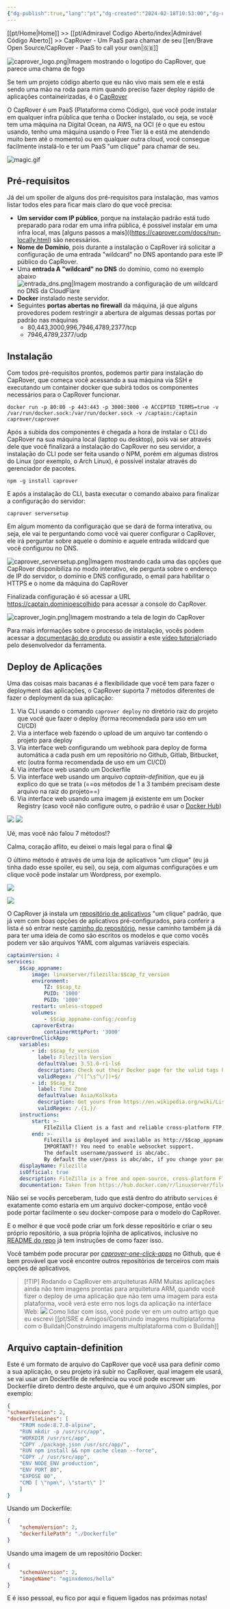 ```yaml
---
{"dg-publish":true,"lang":"pt","dg-created":"2024-02-18T10:53:00","dg-updated":"2024-02-18T17:50:00","tags":["paas","self-hosted","opensource","foss","one-click"],"permalink":"/pt/admiravel-codigo-aberto/cap-rover-um-paa-s-para-chamar-de-seu/","dgPassFrontmatter":true,"created":"2024-02-18T10:53:00","updated":"2024-02-18T17:50:00"}
---
```


[[pt/Home\|Home]] >> [[pt/Admiravel Codigo Aberto/index\|Admirável Código Aberto]] >> CapRover - Um PaaS para chamar de seu [[en/Brave Open Source/CapRover - PaaS to call your own\|🇬🇧]]

![caprover_logo.png|Imagem mostrando o logotipo do CapRover, que parece uma chama de fogo](/img/user/assets/caprover_logo.png)

Se tem um projeto código aberto que eu não vivo mais sem ele e está sendo uma mão na roda para mim quando preciso fazer deploy rápido de aplicações containeirizadas, é o [CapRover](https://caprover.com)

O CapRover é um PaaS (Plataforma como Código), que você pode instalar em qualquer infra pública que tenha o Docker instalado, ou seja, se você tem uma máquina na Digital Ocean, na AWS, na OCI (é o que eu estou usando, tenho uma máquina usando o Free Tier lá e está me atendendo muito bem até o momento) ou em qualquer outra cloud, você consegue facilmente instalá-lo e ter um PaaS "um clique" para chamar de seu.

![magic.gif](/img/user/assets/magic.gif)

## Pré-requisitos

Já dei um spoiler de alguns dos pré-requisitos para instalação, mas vamos listar todos eles para ficar mais claro do que você precisa:

- **Um servidor com IP público**, porque na instalação padrão está tudo preparado para rodar em uma infra pública, é possível instalar em uma infra local, mas [alguns passos a mais]((https://caprover.com/docs/run-locally.html) são necessários.
- **Nome de Domínio**, pois durante a instalação o CapRover irá solicitar a configuração de uma entrada "wildcard" no DNS apontando para este IP público do CapRover.
- Uma **entrada A "wildcard" no DNS** do domínio, como no exemplo abaixo![entrada_dns.png|Imagem mostrando a configuração de um wildcard no DNS da CloudFlare](/img/user/assets/entrada_dns.png)
- **Docker** instalado neste servidor.
- Seguintes **portas abertas no firewall** da máquina, já que alguns provedores podem restringir a abertura de algumas dessas portas por padrão nas máquinas
	- 80,443,3000,996,7946,4789,2377/tcp
	- 7946,4789,2377/udp

## Instalação

Com todos pré-requisitos prontos, podemos partir para instalação do CapRover, que começa você acessando a sua máquina via SSH e executando um container docker que subirá todos os componentes necessários para o CapRover funcionar.

```shell
docker run -p 80:80 -p 443:443 -p 3000:3000 -e ACCEPTED_TERMS=true -v /var/run/docker.sock:/var/run/docker.sock -v /captain:/captain caprover/caprover
```

Após a subida dos componentes é chegada a hora de instalar o CLI do CapRover na sua máquina local (laptop ou desktop), pois vai ser através dele que você finalizará a instalação do CapRover no seu servidor, a instalação do CLI pode ser feita usando o NPM, porém em algumas distros do Linux (por exemplo, o Arch Linux), é possível instalar através do gerenciador de pacotes.

```shell
npm -g install caprover
```

E após a instalação do CLI, basta executar o comando abaixo para finalizar a configuração do servidor:

```shell
caprover serversetup
```

Em algum momento da configuração que se dará de forma interativa, ou seja, ele vai te perguntando como você vai querer configurar o CapRover, ele irá perguntar sobre aquele o domínio e aquele entrada wildcard que você configurou no DNS.

![caprover_serversetup.png|Imagem mostrando cada uma das opções que CapRover disponibiliza no modo interativo, ele pergunta sobre o endereço de IP do servidor, o domínio e DNS configurado, o email para habilitar o HTTPS e o nome da máquina do CapRover](/img/user/assets/caprover_serversetup.png)

Finalizada configuração é só acessar a URL https://captain.dominioescolhido para acessar a console do CapRover.

![caprover_login.png|Imagem mostrando a tela de login do CapRover](/img/user/assets/caprover_login.png)

Para mais informações sobre o processo de instalação, vocês podem acessar a [documentação do produto](https://caprover.com/docs/get-started.html) ou assistir a este [vídeo tutorial](https://www.youtube.com/watch?v=VPHEXPfsvyQ)criado pelo desenvolvedor da ferramenta.

## Deploy de Aplicações

Uma das coisas mais bacanas é a flexibilidade que você tem para fazer o deployment das aplicações, o CapRover suporta 7 métodos diferentes de fazer o deployment da sua aplicação:

1. Via CLI usando o comando `caprover deploy` no diretório raiz do projeto que você que fazer o deploy (forma recomendada para uso em um CI/CD)
2. Via a interface web fazendo o upload de um arquivo tar contendo o projeto para deploy
3. Via interface web configurando um webhook para deploy de forma automática a cada push em um repositório no Github, Gitlab, Bitbucket, etc (outra forma recomendada de uso em um CI/CD)
4. Via interface web usando um Dockerfile
5. Via interface web usando um arquivo *captain-definition*, que eu já explico do que se trata (==os métodos de 1 a 3 também precisam deste arquivo na raiz do projeto==)
6. Via interface web usando uma imagem já existente em um Docker Registry (caso você não configure outro, o padrão é usar o [Docker Hub](https://hub.docker.com))

![](https://i.imgur.com/SyOf7RY.png)
![](https://i.imgur.com/7YMBunc.png)

Ué, mas você não falou 7 métodos!?

Calma, coração aflito, eu deixei o mais legal para o final 😁

O último método é através de uma loja de aplicativos "um clique" (eu já tinha dado esse spoiler, eu sei), ou seja, com algumas configurações e um clique você pode instalar um Wordpress, por exemplo.

![](https://i.imgur.com/WOS7t0u.png)

![](https://i.imgur.com/U5HcE4j.png)

O CapRover já instala um [repositório de aplicativos](https://github.com/caprover/one-click-apps) "um clique" padrão, que já vem com boas opções de aplicativos pré-configurados, para conferir a lista é só entrar neste [caminho do repositório](https://github.com/caprover/one-click-apps/tree/master/public/v4/apps), nesse caminho também já dá para ter uma ideia de como são escritos os modelos e que como vocês podem ver são arquivos YAML com algumas variáveis especiais.

```yaml
captainVersion: 4
services:
    $$cap_appname:
        image: linuxserver/filezilla:$$cap_fz_version
        environment:
            TZ: $$cap_tz
            PUID: '1000'
            PGID: '1000'
        restart: unless-stopped
        volumes:
            - $$cap_appname-config:/config
        caproverExtra:
            containerHttpPort: '3000'
caproverOneClickApp:
    variables:
        - id: $$cap_fz_version
          label: Filezilla Version
          defaultValue: 3.51.0-r1-ls6
          description: Check out their Docker page for the valid tags https://hub.docker.com/r/linuxserver/filezilla/tags
          validRegex: /^([^\s^\/])+$/
        - id: $$cap_tz
          label: Time Zone
          defaultValue: Asia/Kolkata
          description: Get yours from https://en.wikipedia.org/wiki/List_of_tz_database_time_zones
          validRegex: /.{1,}/
    instructions:
        start: >-
            FIleZilla Client is a fast and reliable cross-platform FTP, FTPS and SFTP client with lots of useful features and an intuitive graphical user interface.
        end: >-
            Filezilla is deployed and available as http://$$cap_appname.$$cap_root_domain.
            IMPORTANT!! You need to enable websocket support.
            The default username/password is abc/abc.
            By default the user/pass is abc/abc, if you change your password or want to login manually to the GUI session for any reason use the following link: http://$$cap_appname.$$cap_root_domain/?login=true
    displayName: Filezilla
    isOfficial: true
    description: FileZilla is a free and open-source, cross-platform FTP application
    documentation: Taken from https://hub.docker.com/r/linuxserver/filezilla.
```

Não sei se vocês perceberam, tudo que está dentro do atributo `services` é exatamente como estaria em um arquivo docker-compose, então você pode portar facilmente o seu docker-compose para o modelo do CapRover.

E o melhor é que você pode criar um fork desse repositório e criar o seu próprio repositório, a sua própria lojinha de aplicativos, inclusive no [README do repo](https://github.com/caprover/one-click-apps/blob/master/README.md) já tem instruções de como fazer isso.

Você também pode procurar por *[caprover-one-click-apps](https://github.com/search?q=caprover-one-click-apps&type=repositories)* no Github, que é bem provável que você encontre outros repositórios de terceiros com mais opções de aplicativos.

> [!TIP] Rodando o CapRover em arquiteturas ARM
> Muitas aplicações ainda não tem imagens prontas para arquitetura ARM, quando você fizer o deploy de uma aplicação que não tem uma imagem para esta plataforma, você verá este erro nos logs da aplicação na interface Web:
> ![](https://i.imgur.com/CaF1bqp.png)
> Como lidar com isso, você pode ver em um outro artigo que eu escrevi [[pt/SRE e Amigos/Construindo imagens multiplataforma com o Buildah\|Construindo imagens multiplataforma com o Buildah]]
## Arquivo captain-definition

Este é um formato de arquivo do CapRover que você usa para definir como a sua aplicação, o seu projeto irá subir no CapRover, qual imagem ele usará, se vai usar um Dockerfile de referência ou você pode escrever um Dockerfile direto dentro deste arquivo, que é um arquivo JSON simples, por exemplo:

```json
{
"schemaVersion": 2,
"dockerfileLines": [
	"FROM node:8.7.0-alpine",
	"RUN mkdir -p /usr/src/app",
	"WORKDIR /usr/src/app",
	"COPY ./package.json /usr/src/app/",
	"RUN npm install && npm cache clean --force",
	"COPY ./ /usr/src/app",
	"ENV NODE_ENV production",
	"ENV PORT 80",
	"EXPOSE 80",
	"CMD [ \"npm\", \"start\" ]"
	]
}
```

Usando um Dockerfile:

```json
{ 
	"schemaVersion": 2, 
	"dockerfilePath": "./Dockerfile" 
}
```

Usando uma imagem de um repositório Docker:

```json
{ 
	"schemaVersion": 2, 
	"imageName": "nginxdemos/hello" 
}
```

E é isso pessoal, eu fico por aqui e fiquem ligados nas próximas notas!